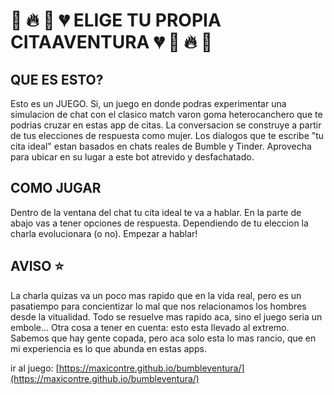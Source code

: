 # 💩 🔥 👻 💔 ELIGE TU PROPIA **CITA**AVENTURA 💔 👻 🔥 💩  

## QUE ES ESTO?

Esto es un JUEGO. Si, un juego en donde podras experimentar una simulacion de chat con el clasico match varon goma heterocanchero que te podrias cruzar en estas app de citas. La conversacion se construye a partir de tus elecciones de respuesta como mujer. Los dialogos que te escribe "tu cita ideal" estan basados en chats reales de Bumble y Tinder. Aprovecha para ubicar en su lugar a este bot atrevido y desfachatado.

## COMO JUGAR

Dentro de la ventana del chat tu cita ideal te va a hablar. En la parte de abajo vas a tener opciones de respuesta. Dependiendo de tu eleccion la charla evolucionara (o no). Empezar a hablar!

## AVISO ⭐️ 

La charla quizas va un poco mas rapido que en la vida real, pero es un pasatiempo para concientizar lo mal que nos relacionamos los hombres desde la vitualidad. Todo se resuelve mas rapido aca, sino el juego seria un embole... Otra cosa a tener en cuenta: esto esta llevado al extremo. Sabemos que hay gente copada, pero aca solo esta lo mas rancio, que en mi experiencia es lo que abunda en estas apps.

ir al juego:
[https://maxicontre.github.io/bumbleventura/](https://maxicontre.github.io/bumbleventura/)
